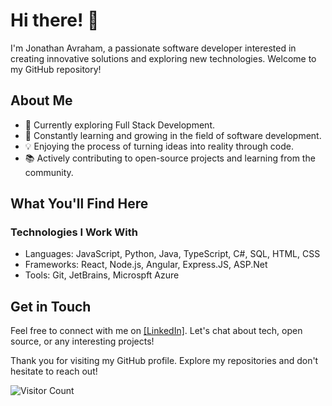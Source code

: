 # Hi there! 👋

I'm Jonathan Avraham, a passionate software developer interested in creating innovative solutions and exploring new technologies. Welcome to my GitHub repository!

## About Me

- 🌟 Currently exploring Full Stack Development.
- 🌱 Constantly learning and growing in the field of software development.
- 💡 Enjoying the process of turning ideas into reality through code.
- 📚 Actively contributing to open-source projects and learning from the community.

## What You'll Find Here

### Technologies I Work With

- Languages: JavaScript, Python, Java, TypeScript, C#, SQL, HTML, CSS
- Frameworks: React, Node.js, Angular, Express.JS, ASP.Net
- Tools: Git, JetBrains, Microspft Azure

## Get in Touch

Feel free to connect with me on [[LinkedIn]](https://www.linkedin.com/in/jonathan-avraham-067451238/). Let's chat about tech, open source, or any interesting projects!

Thank you for visiting my GitHub profile. Explore my repositories and don't hesitate to reach out!

![Visitor Count](https://profile-counter.glitch.me/{your-username}/count.svg)
